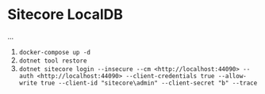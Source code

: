 # Sitecore LocalDB

...

1. `docker-compose up -d`
1. `dotnet tool restore`
1. `dotnet sitecore login --insecure --cm <http://localhost:44090> --auth <http://localhost:44090> --client-credentials true --allow-write true --client-id "sitecore\admin" --client-secret "b" --trace`
